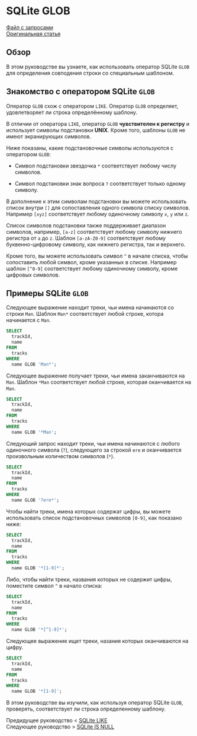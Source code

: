 # SQLite GLOB ######################

[Файл с запросами][querys]   
[Оригинальная статья][origin]

[querys]: ./querys.sql
[origin]: https://www.sqlitetutorial.net/sqlite-glob/

## Обзор ##############################

В этом руководстве вы узнаете, как использовать оператор SQLite `GLOB` для определения совподения строки со специальным шаблоном.

## Знакомство с оператором SQLite `GLOB`

Оператор `GLOB` схож с оператором `LIKE`. Оператор `GLOB` определяет, удовлетворяет ли строка определённому шаблону.

В отличии от оператора `LIKE`, оператор `GLOB` **чувствителен к регистру** и использует символы подстановки **UNIX**. Кроме того, шаблоны `GLOB` не имеют экранирующих символов.

Ниже показаны, какие подстановочные символы используются с оператором `GLOB`:

- Символ подстановки звездочка `*` соответствует любому числу символов.

- Символ подстановки знак вопроса `?` соответствует только одному символу.

В дополнение к этим символам подстановки вы можете использовать список внутри `[]` для сопоставления одного символа списку символов. Например `[xyz]` соответствует любому одиночному символу `x`, `y` или `z`.

Список символов подстановки также поддерживает диапазон символов, например, `[a-z]` соответствует любому символу нижнего регистра от `a` до `z`. Шаблон `[a-zA-Z0-9]` соответствует любому буквенно-цифровому символу, как нижнего регистра, так и верхнего.

Кроме того, вы можете использовать символ `^` в начале списка, чтобы сопоставить любой символ, кроме указанных в списке. Например шаблон `[^0-9]` соответствует любому одиночному символу, кроме цифровых символов.

## Примеры SQLite `GLOB`

Следующее выражение находит треки, чьи имена начинаются со строки `Man`. Шаблон `Man*` соответствует любой строке, котора начинается с `Man`.

~~~ SQL ~~~~~~~~~~~~~~~~~~~~~~~~~~~~~~~
SELECT
  trackId,
  name
FROM
  tracks
WHERE
  name GLOB 'Man*';
~~~~~~~~~~~~~~~~~~~~~~~~~~~~~~~~~~~~~~~

Следующее выражение получает треки, чьи имена заканчиваются на `Man`. Шаблон `*Man` соответствует любой строке, которая оканчивается на `Man`.

~~~ SQL ~~~~~~~~~~~~~~~~~~~~~~~~~~~~~~~
SELECT
  trackId,
  name
FROM
  tracks
WHERE
  name GLOB '*Man';
~~~~~~~~~~~~~~~~~~~~~~~~~~~~~~~~~~~~~~~

Следующий запрос находит треки, чьи имена начинаются с любого одиночного символа (`?`), следующего за строкой `ere` и оканчивается произвольным количеством символов (`*`).

~~~ SQL ~~~~~~~~~~~~~~~~~~~~~~~~~~~~~~~
SELECT
  trackId,
  name
FROM
  tracks
WHERE
  name GLOB '?ere*';
~~~~~~~~~~~~~~~~~~~~~~~~~~~~~~~~~~~~~~~

Чтобы найти треки, имена которых содержат цифры, вы можете использовать список подстановочных символов `[0-9]`, как показано ниже:

~~~ SQL ~~~~~~~~~~~~~~~~~~~~~~~~~~~~~~~
SELECT
  trackId,
  name
FROM
  tracks
WHERE
  name GLOB '*[1-9]*';
~~~~~~~~~~~~~~~~~~~~~~~~~~~~~~~~~~~~~~~

Либо, чтобы найти треки, названия которых не содержит цифры, поместите символ `^` в начало списка:

~~~ SQL ~~~~~~~~~~~~~~~~~~~~~~~~~~~~~~~
SELECT
  trackId,
  name
FROM
  tracks
WHERE
  name GLOB '*[^1-9]*';
~~~~~~~~~~~~~~~~~~~~~~~~~~~~~~~~~~~~~~~

Следующее выражение ищет треки, назания которых оканчиваются на цифру.

~~~ SQL ~~~~~~~~~~~~~~~~~~~~~~~~~~~~~~~
SELECT
  trackId,
  name
FROM
  tracks
WHERE
  name GLOB '*[1-9]';
~~~~~~~~~~~~~~~~~~~~~~~~~~~~~~~~~~~~~~~

В этом руководстве вы изучили, как используя оператор SQLite `GLOB`, проверять, соответствует ли строка определенному шаблону.

Предидущее руководство < [SQLite LIKE][prev]  
Следующее руководство > [SQLite IS NULL][next]

[prev]: ../08_Like/translate.md
[next]: ../10_IsNull/translate.md